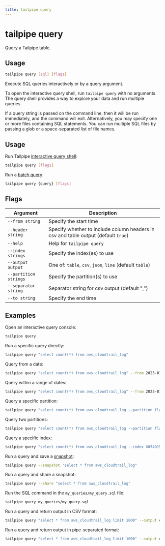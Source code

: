 ```yaml
---
title: tailpipe query
---
```


# tailpipe query

Query a Tailpipe table.

## Usage
```bash
tailpipe query [sql] [flags]
```

Execute SQL queries interactively or by a query argument.

To open the interactive query shell, run `tailpipe query` with no arguments.  The query shell provides a way to explore your data and run multiple queries. 

If a query string is passed on the command line, then it will be run immediately, and the command will exit.  Alternatively, you may specify one or more files containing SQL statements.  You can run multiple SQL files by passing a glob or a space-separated list of file names.

## Usage
Run Tailpipe [interactive query shell](/docs/query/query-shell):
```bash
tailpipe query [flags]
```

Run a [batch query](/docs/query/batch-query):
```bash
tailpipe query {query} [flags]
```


## Flags

| Argument  | Description  
|--|--
| `--from string`                | Specify the start time
| `--header string`              | Specify whether to include column headers in csv and table output (default `true`)
| `--help`                       | Help for `tailpipe query`
| `--index strings`              | Specify the index(es) to use
| `--output output`              | One of: `table`, `csv`, `json`, `line` (default `table`)
| `--partition strings`          | Specify the partition(s) to use
| `--separator string`           |  Separator string for csv output (default ",")
| `--to string`                  | Specify the end time


## Examples

Open an interactive query console:
```bash
tailpipe query
```

Run a specific query directly:
```bash
tailpipe query "select count(*) from aws_cloudtrail_log"
```

Query from a date:
```bash
tailpipe query "select count(*) from aws_cloudtrail_log" --from 2025-01-01
```

Query within a range of dates:
```bash
tailpipe query "select count(*) from aws_cloudtrail_log" --from 2025-01-01 --to 2025-01-31
```

Query a specific partition:
```bash
tailpipe query "select count(*) from aws_cloudtrail_log --partition flaws
```

Query two partitions:
```bash
tailpipe query "select count(*) from aws_cloudtrail_log --partition flaws,prod
```

Query a specific index:
```bash
tailpipe query "select count(*) from aws_cloudtrail_log --index 605491513981
```

Run a query and save a [snapshot](/docs/query/snapshots):
```bash
tailpipe query --snapshot "select * from aws_cloudtrail_log"
```

Run a query and share a snapshot:
```bash
tailpipe query --share "select * from aws_cloudtrail_log"
```

Run the SQL command in the `my_queries/my_query.sql` file:
```bash
tailpipe query my_queries/my_query.sql
```

Run a query and return output in CSV format:
```bash
tailpipe query "select * from aws_cloudtrail_log limit 1000" --output csv
```

Run a query and return output in pipe-separated format:
```bash
tailpipe query "select * from aws_cloudtrail_log limit 1000" --output csv --separator '|'
```


